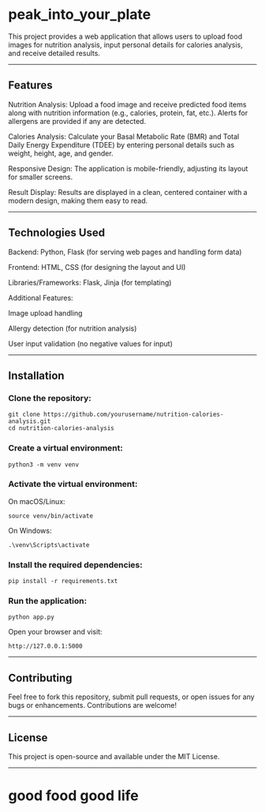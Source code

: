# peak_into_your_plate

This project provides a web application that allows users to upload food images for nutrition analysis, input personal details for calories analysis, and receive detailed results. 

---

## Features

 Nutrition Analysis: Upload a food image and receive predicted food items along with nutrition information (e.g., calories, protein, fat, etc.). Alerts for allergens are provided if any are detected.
   
 Calories Analysis: Calculate your Basal Metabolic Rate (BMR) and Total Daily Energy Expenditure (TDEE) by entering personal details such as weight, height, age, and gender.

 Responsive Design: The application is mobile-friendly, adjusting its layout for smaller screens.

 Result Display: Results are displayed in a clean, centered container with a modern design, making them easy to read.

---

## Technologies Used

Backend: Python, Flask (for serving web pages and handling form data)
  
Frontend: HTML, CSS (for designing the layout and UI)

Libraries/Frameworks: Flask, Jinja (for templating)

Additional Features:

Image upload handling

Allergy detection (for nutrition analysis)

User input validation (no negative values for input)

---

## Installation

 ### Clone the repository:

    git clone https://github.com/yourusername/nutrition-calories-analysis.git
    cd nutrition-calories-analysis

### Create a virtual environment:

    python3 -m venv venv

### Activate the virtual environment:

On macOS/Linux:

    source venv/bin/activate

On Windows:

    .\venv\Scripts\activate

### Install the required dependencies:

    pip install -r requirements.txt

### Run the application:

    python app.py

Open your browser and visit:

    http://127.0.0.1:5000
---

## Contributing

Feel free to fork this repository, submit pull requests, or open issues for any bugs or enhancements. Contributions are welcome!

---

## License

This project is open-source and available under the MIT License.

---

# good food good life
